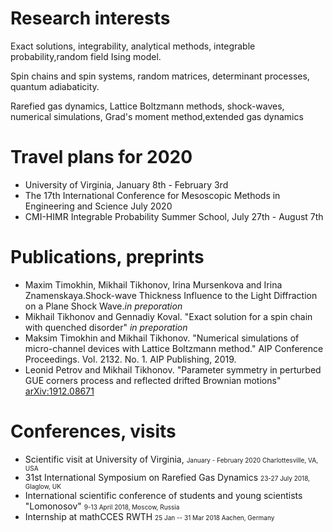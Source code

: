# Research interests
Exact solutions, integrability, analytical methods, integrable probability,random field Ising model.

Spin chains and spin systems, random matrices, determinant processes, quantum adiabaticity.

Rarefied gas dynamics, Lattice Boltzmann methods, shock-waves, numerical simulations, Grad's moment method,extended gas dynamics

# Travel plans for 2020
* University of Virginia, January 8th - February 3rd
* The 17th International Conference for Mesoscopic Methods in Engineering and Science July 2020
* CMI-HIMR Integrable Probability Summer School, July 27th - August 7th

# Publications, preprints
* Maxim Timokhin, Mikhail Tikhonov, Irina Mursenkova and Irina Znamenskaya.Shock-wave Thickness Influence to the Light Diffraction on a Plane Shock Wave._in preporation_
* Mikhail Tikhonov and Gennadiy Koval. "Exact solution for a spin chain with quenched disorder" _in preporation_
* Maksim Timokhin and Mikhail Tikhonov. "Numerical simulations of micro-channel devices with Lattice Boltzmann method." AIP Conference Proceedings. Vol. 2132. No. 1. AIP Publishing, 2019.
* Leonid Petrov and Mikhail Tikhonov. "Parameter symmetry in perturbed GUE corners process and reflected drifted Brownian motions" <a href="https://arxiv.org/abs/1912.08671">arXiv:1912.08671</a>


# 	Conferences, visits
*   Scientific visit at University of Virginia, <font size="1">January - February 2020 Charlottesville, VA, USA </font>
*   31st International Symposium on Rarefied Gas Dynamics <font size="1">23-27 July 2018, Glaglow, UK</font>
*   International scientific conference of students and young scientists "Lomonosov"    <font size="1">9-13 April 2018,  Moscow, Russia</font> 
*   Internship at mathCCES RWTH   <font size="1">25 Jan -- 31 Mar 2018 Aachen, Germany</font>
